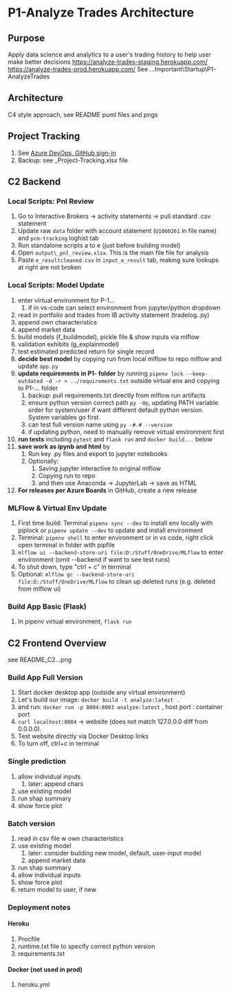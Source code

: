 # P1-Analyze Trades Architecture

## Purpose

Apply data science and analytics to a user's trading history to help user make better decisions
<https://analyze-trades-staging.herokuapp.com/>
<https://analyze-trades-prod.herokuapp.com/>
See ...Important\Startup\P1-AnalyzeTrades

## Architecture

C4 style approach, see README puml files and pngs

## Project Tracking

1. See [Azure DevOps, GitHub sign-in](https://dev.azure.com/swang4331/P1-AnalyzeTrades/_backlogs/backlog/P1-AnalyzeTrades%20Team/Features/?showParents=true)
1. Backup: see _Project-Tracking.xlsx file

## C2 Backend

### Local Scripts: Pnl Review

1. Go to Interactive Brokers -> activity statements -> pull standard .csv statement
1. Update raw `data` folder with account statement (`U1060261` in file name) and `pcm-tracking` loghist tab
1. Run standalone scripts a to e (just before building model)
1. Open `output\_pnl_review.xlsx`. This is the main file file for analysis
1. Paste `e_resultcleaned.csv` in `input_e_result` tab, making sure lookups at right are not broken

### Local Scripts: Model Update

1. enter virtual environment for P-1...
    1. if in vs-code can select environment from jupyter/python dropdown
1. read in portfolio and trades from IB activity statement (tradelog..py)
1. append own characteristics
1. append market data
1. build models (f_buildmodel), pickle file & show inputs via mlflow
1. validation exhibits (g_explainmodel)
1. test estimated predicted return for single record
1. **decide best model** by copying run from local mlflow to repo mlflow and update `app.py`
1. **update requirements in P1- folder** by running `pipenv lock --keep-outdated -d -r > ../requirements.txt` outside virtual env and copying to P1-... folder
    1. backup: pull requirements.txt directly from mlflow run artifacts
    1. ensure python version correct path `py -0p`, updating PATH variable order for system/user if want different default python version. System
    variables go first.
    1. can test full version name using `py -#.# --version`
    1. if updating python, need to manually remove virtual environment first
1. **run tests** including `pytest` and `flask run` and `docker build...` below
1. **save work as ipynb and html** by
    1. Run key .py files and export to jupyter notebooks
    1. Optionally:
        1. Saving jupyter interactive to original mlflow
        1. Copying run to repo
        1. and then use Anaconda -> JupyterLab -> save as HTML
1. **For releases per Azure Boards** in GitHub, create a new release

### MLFlow & Virtual Env Update

1. First time build: Terminal `pipenv sync --dev` to install env locally with piplock or `pipenv update --dev` to update and install environment
1. Terminal: `pipenv shell` to enter environment or in vs code, right click open terminal in folder with pipfile
1. `mlflow ui --backend-store-uri file:D:/Stuff/OneDrive/MLflow` to enter environment (omit --backend if want to see test runs)
1. To shut down, type "ctrl + c" in terminal
1. Optional: `mlflow gc --backend-store-uri file:D:/Stuff/OneDrive/MLflow` to clean up deleted runs (e.g. deleted from mlflow ui)

### Build App Basic (Flask)

1. In pipenv virtual environment, `flask run`

## C2 Frontend Overview

see README_C2...png

### Build App Full Version

1. Start docker desktop app (outside any virtual environment)
1. Let's build our image: `docker build -t analyze:latest .`
1. and run: `docker run -p 8004:8003 analyze:latest` ,  host port : container port
1. `curl localhost:8004` -> website (does not match 127.0.0.0 diff from 0.0.0.0).
1. Test website directly via Docker Desktop links
1. To turn off, ctrl+c in terminal

### Single prediction

1. allow individual inputs
    1. later: append chars
1. use existing model
1. run shap summary
1. show force plot

### Batch version

1. read in csv file w own characteristics
1. use existing model
    1. later: consider building new model, default, user-input model
    1. append market data
1. run shap summary
1. allow individual inputs
1. show force plot
1. return model to user, if new

### Deployment notes

#### Heroku

1. Procfile
1. runtime.txt file to specify correct python version
1. requirements.txt

#### Docker (not used in prod)

1. heroku.yml
